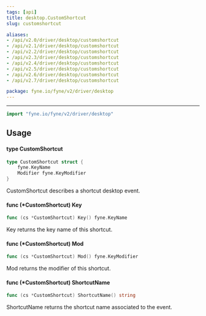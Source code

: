 ```yaml
---
tags: [api]
title: desktop.CustomShortcut
slug: customshortcut

aliases:
- /api/v2.0/driver/desktop/customshortcut
- /api/v2.1/driver/desktop/customshortcut
- /api/v2.2/driver/desktop/customshortcut
- /api/v2.3/driver/desktop/customshortcut
- /api/v2.4/driver/desktop/customshortcut
- /api/v2.5/driver/desktop/customshortcut
- /api/v2.6/driver/desktop/customshortcut
- /api/v2.7/driver/desktop/customshortcut

package: fyne.io/fyne/v2/driver/desktop
---
```



---
```go
import "fyne.io/fyne/v2/driver/desktop"
```

## Usage

#### type CustomShortcut

```go
type CustomShortcut struct {
	fyne.KeyName
	Modifier fyne.KeyModifier
}
```

CustomShortcut describes a shortcut desktop event.

#### func (*CustomShortcut) Key

```go
func (cs *CustomShortcut) Key() fyne.KeyName
```
Key returns the key name of this shortcut.

#### func (*CustomShortcut) Mod

```go
func (cs *CustomShortcut) Mod() fyne.KeyModifier
```
Mod returns the modifier of this shortcut.

#### func (*CustomShortcut) ShortcutName

```go
func (cs *CustomShortcut) ShortcutName() string
```
ShortcutName returns the shortcut name associated to the event.
